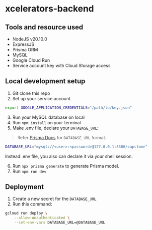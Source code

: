 # xcelerators-backend

## Tools and resource used

- NodeJS v20.10.0
- ExpressJS
- Prisma ORM
- MySQL
- Google Cloud Run
- Service account key with Cloud Storage access

## Local development setup

1. Git clone this repo
2. Set up your service account.
```sh
export GOOGLE_APPLICATION_CREDENTIALS="/path/to/key.json"
```
3. Run your MySQL database on local
4. Run `npm install` on your terminal
5. Make .env file, declare your `DATABASE_URL`:

> Refer [Prisma Docs](https://www.prisma.io/docs/orm/reference/connection-urls#mysql) for `DATABASE_URL` format.

```sh
DATABASE_URL="mysql://<user>:<password>@127.0.0.1:3306/capstone"
```
Instead .env file, you also can declare it via your shell session.

6. Run `npx prisma generate` to generate Prisma model.
7. Run `npm run dev`

## Deployment

1. Create a new secret for the `DATABASE_URL`
2. Run this command:
```sh
gcloud run deploy \
    --allow-unauthenticated \
    --set-env-vars DATABASE_URL=@DATABASE_URL
```
